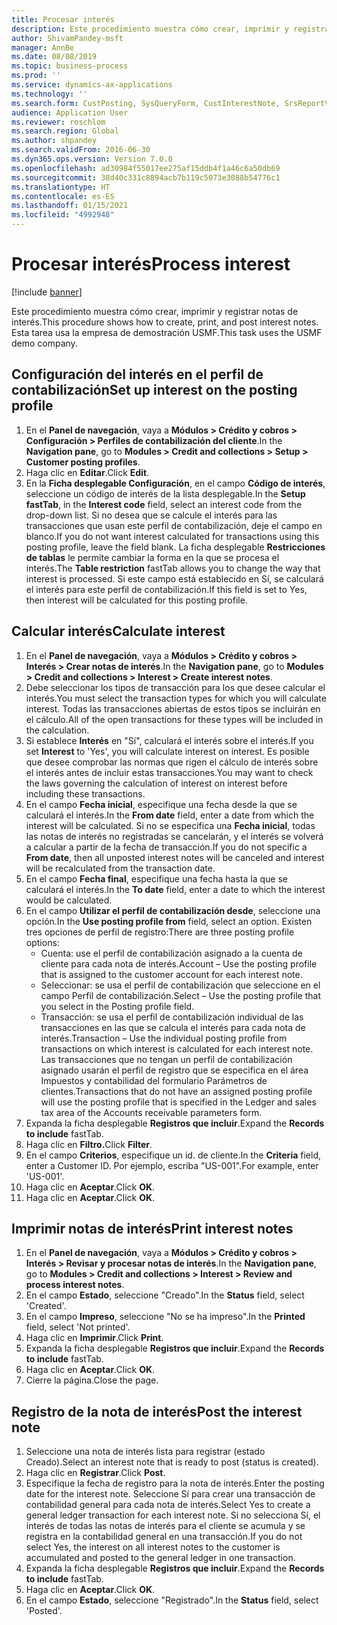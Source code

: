 ```yaml
---
title: Procesar interés
description: Este procedimiento muestra cómo crear, imprimir y registrar notas de interés.
author: ShivamPandey-msft
manager: AnnBe
ms.date: 08/08/2019
ms.topic: business-process
ms.prod: ''
ms.service: dynamics-ax-applications
ms.technology: ''
ms.search.form: CustPosting, SysQueryForm, CustInterestNote, SrsReportViewerForm
audience: Application User
ms.reviewer: roschlom
ms.search.region: Global
ms.author: shpandey
ms.search.validFrom: 2016-06-30
ms.dyn365.ops.version: Version 7.0.0
ms.openlocfilehash: ad30984f55017ee275af15ddb4f1a46c6a50db69
ms.sourcegitcommit: 38d40c331c8894acb7b119c5073e3088b54776c1
ms.translationtype: HT
ms.contentlocale: es-ES
ms.lasthandoff: 01/15/2021
ms.locfileid: "4992948"
---
```

# <a name="process-interest"></a><span data-ttu-id="772e4-103">Procesar interés</span><span class="sxs-lookup"><span data-stu-id="772e4-103">Process interest</span></span>

[!include [banner](../../includes/banner.md)]

<span data-ttu-id="772e4-104">Este procedimiento muestra cómo crear, imprimir y registrar notas de interés.</span><span class="sxs-lookup"><span data-stu-id="772e4-104">This procedure shows how to create, print, and post interest notes.</span></span> <span data-ttu-id="772e4-105">Esta tarea usa la empresa de demostración USMF.</span><span class="sxs-lookup"><span data-stu-id="772e4-105">This task uses the USMF demo company.</span></span>


## <a name="set-up-interest-on-the-posting-profile"></a><span data-ttu-id="772e4-106">Configuración del interés en el perfil de contabilización</span><span class="sxs-lookup"><span data-stu-id="772e4-106">Set up interest on the posting profile</span></span>
1. <span data-ttu-id="772e4-107">En el **Panel de navegación**, vaya a **Módulos > Crédito y cobros > Configuración > Perfiles de contabilización del cliente**.</span><span class="sxs-lookup"><span data-stu-id="772e4-107">In the **Navigation pane**, go to **Modules > Credit and collections > Setup > Customer posting profiles**.</span></span>
2. <span data-ttu-id="772e4-108">Haga clic en **Editar**.</span><span class="sxs-lookup"><span data-stu-id="772e4-108">Click **Edit**.</span></span>
3. <span data-ttu-id="772e4-109">En la **Ficha desplegable Configuración**, en el campo **Código de interés**, seleccione un código de interés de la lista desplegable.</span><span class="sxs-lookup"><span data-stu-id="772e4-109">In the **Setup fastTab**, in the **Interest code** field, select an interest code from the drop-down list.</span></span> <span data-ttu-id="772e4-110">Si no desea que se calcule el interés para las transacciones que usan este perfil de contabilización, deje el campo en blanco.</span><span class="sxs-lookup"><span data-stu-id="772e4-110">If you do not want interest calculated for transactions using this posting profile, leave the field blank.</span></span> <span data-ttu-id="772e4-111">La ficha desplegable **Restricciones de tablas** le permite cambiar la forma en la que se procesa el interés.</span><span class="sxs-lookup"><span data-stu-id="772e4-111">The **Table restriction** fastTab allows you to change the way that interest is processed.</span></span> <span data-ttu-id="772e4-112">Si este campo está establecido en Sí, se calculará el interés para este perfil de contabilización.</span><span class="sxs-lookup"><span data-stu-id="772e4-112">If this field is set to Yes, then interest will be calculated for this posting profile.</span></span>  

## <a name="calculate-interest"></a><span data-ttu-id="772e4-113">Calcular interés</span><span class="sxs-lookup"><span data-stu-id="772e4-113">Calculate interest</span></span>
1. <span data-ttu-id="772e4-114">En el **Panel de navegación**, vaya a **Módulos > Crédito y cobros > Interés > Crear notas de interés**.</span><span class="sxs-lookup"><span data-stu-id="772e4-114">In the **Navigation pane**, go to **Modules > Credit and collections > Interest > Create interest notes**.</span></span>
2. <span data-ttu-id="772e4-115">Debe seleccionar los tipos de transacción para los que desee calcular el interés.</span><span class="sxs-lookup"><span data-stu-id="772e4-115">You must select the transaction types for which you will calculate interest.</span></span> <span data-ttu-id="772e4-116">Todas las transacciones abiertas de estos tipos se incluirán en el cálculo.</span><span class="sxs-lookup"><span data-stu-id="772e4-116">All of the open transactions for these types will be included in the calculation.</span></span>  
3. <span data-ttu-id="772e4-117">Si establece **Interés** en "Sí", calculará el interés sobre el interés.</span><span class="sxs-lookup"><span data-stu-id="772e4-117">If you set **Interest** to 'Yes', you will calculate interest on interest.</span></span> <span data-ttu-id="772e4-118">Es posible que desee comprobar las normas que rigen el cálculo de interés sobre el interés antes de incluir estas transacciones.</span><span class="sxs-lookup"><span data-stu-id="772e4-118">You may want to check the laws governing the calculation of interest on interest before including these transactions.</span></span>  
4. <span data-ttu-id="772e4-119">En el campo **Fecha inicial**, especifique una fecha desde la que se calculará el interés.</span><span class="sxs-lookup"><span data-stu-id="772e4-119">In the **From date** field, enter a date from which the interest will be calculated.</span></span> <span data-ttu-id="772e4-120">Si no se especifica una **Fecha inicial**, todas las notas de interés no registradas se cancelarán, y el interés se volverá a calcular a partir de la fecha de transacción.</span><span class="sxs-lookup"><span data-stu-id="772e4-120">If you do not specific a **From date**, then all unposted interest notes will be canceled and interest will be recalculated from the transaction date.</span></span>
5. <span data-ttu-id="772e4-121">En el campo **Fecha final**, especifique una fecha hasta la que se calculará el interés.</span><span class="sxs-lookup"><span data-stu-id="772e4-121">In the **To date** field, enter a date to which the interest would be calculated.</span></span>
6. <span data-ttu-id="772e4-122">En el campo **Utilizar el perfil de contabilización desde**, seleccione una opción.</span><span class="sxs-lookup"><span data-stu-id="772e4-122">In the **Use posting profile from** field, select an option.</span></span> <span data-ttu-id="772e4-123">Existen tres opciones de perfil de registro:</span><span class="sxs-lookup"><span data-stu-id="772e4-123">There are three posting profile options:</span></span>
    - <span data-ttu-id="772e4-124">Cuenta: use el perfil de contabilización asignado a la cuenta de cliente para cada nota de interés.</span><span class="sxs-lookup"><span data-stu-id="772e4-124">Account – Use the posting profile that is assigned to the customer account for each interest note.</span></span> 
    - <span data-ttu-id="772e4-125">Seleccionar: se usa el perfil de contabilización que seleccione en el campo Perfil de contabilización.</span><span class="sxs-lookup"><span data-stu-id="772e4-125">Select – Use the posting profile that you select in the Posting profile field.</span></span>
    - <span data-ttu-id="772e4-126">Transacción: se usa el perfil de contabilización individual de las transacciones en las que se calcula el interés para cada nota de interés.</span><span class="sxs-lookup"><span data-stu-id="772e4-126">Transaction – Use the individual posting profile from transactions on which interest is calculated for each interest note.</span></span> <span data-ttu-id="772e4-127">Las transacciones que no tengan un perfil de contabilización asignado usarán el perfil de registro que se especifica en el área Impuestos y contabilidad del formulario Parámetros de clientes.</span><span class="sxs-lookup"><span data-stu-id="772e4-127">Transactions that do not have an assigned posting profile will use the posting profile that is specified in the Ledger and sales tax area of the Accounts receivable parameters form.</span></span>  
7. <span data-ttu-id="772e4-128">Expanda la ficha desplegable **Registros que incluir**.</span><span class="sxs-lookup"><span data-stu-id="772e4-128">Expand the **Records to include** fastTab.</span></span>
8. <span data-ttu-id="772e4-129">Haga clic en **Filtro.**</span><span class="sxs-lookup"><span data-stu-id="772e4-129">Click **Filter**.</span></span>
9. <span data-ttu-id="772e4-130">En el campo **Criterios**, especifique un id. de cliente.</span><span class="sxs-lookup"><span data-stu-id="772e4-130">In the **Criteria** field, enter a Customer ID.</span></span> <span data-ttu-id="772e4-131">Por ejemplo, escriba "US-001".</span><span class="sxs-lookup"><span data-stu-id="772e4-131">For example, enter 'US-001'.</span></span>
6. <span data-ttu-id="772e4-132">Haga clic en **Aceptar**.</span><span class="sxs-lookup"><span data-stu-id="772e4-132">Click **OK**.</span></span>
7. <span data-ttu-id="772e4-133">Haga clic en **Aceptar**.</span><span class="sxs-lookup"><span data-stu-id="772e4-133">Click **OK**.</span></span>

## <a name="print-interest-notes"></a><span data-ttu-id="772e4-134">Imprimir notas de interés</span><span class="sxs-lookup"><span data-stu-id="772e4-134">Print interest notes</span></span>
1. <span data-ttu-id="772e4-135">En el **Panel de navegación**, vaya a **Módulos > Crédito y cobros > Interés > Revisar y procesar notas de interés**.</span><span class="sxs-lookup"><span data-stu-id="772e4-135">In the **Navigation pane**, go to **Modules > Credit and collections > Interest > Review and process interest notes**.</span></span>
2. <span data-ttu-id="772e4-136">En el campo **Estado**, seleccione "Creado".</span><span class="sxs-lookup"><span data-stu-id="772e4-136">In the **Status** field, select 'Created'.</span></span>
3. <span data-ttu-id="772e4-137">En el campo **Impreso**, seleccione "No se ha impreso".</span><span class="sxs-lookup"><span data-stu-id="772e4-137">In the **Printed** field, select 'Not printed'.</span></span>
4. <span data-ttu-id="772e4-138">Haga clic en **Imprimir**.</span><span class="sxs-lookup"><span data-stu-id="772e4-138">Click **Print**.</span></span>
5. <span data-ttu-id="772e4-139">Expanda la ficha desplegable **Registros que incluir**.</span><span class="sxs-lookup"><span data-stu-id="772e4-139">Expand the **Records to include** fastTab.</span></span>
6. <span data-ttu-id="772e4-140">Haga clic en **Aceptar**.</span><span class="sxs-lookup"><span data-stu-id="772e4-140">Click **OK**.</span></span>
7. <span data-ttu-id="772e4-141">Cierre la página.</span><span class="sxs-lookup"><span data-stu-id="772e4-141">Close the page.</span></span>

## <a name="post-the-interest-note"></a><span data-ttu-id="772e4-142">Registro de la nota de interés</span><span class="sxs-lookup"><span data-stu-id="772e4-142">Post the interest note</span></span>
1. <span data-ttu-id="772e4-143">Seleccione una nota de interés lista para registrar (estado Creado).</span><span class="sxs-lookup"><span data-stu-id="772e4-143">Select an interest note that is ready to post (status is created).</span></span>
2. <span data-ttu-id="772e4-144">Haga clic en **Registrar**.</span><span class="sxs-lookup"><span data-stu-id="772e4-144">Click **Post**.</span></span>
3. <span data-ttu-id="772e4-145">Especifique la fecha de registro para la nota de interés.</span><span class="sxs-lookup"><span data-stu-id="772e4-145">Enter the posting date for the interest note.</span></span> <span data-ttu-id="772e4-146">Seleccione Sí para crear una transacción de contabilidad general para cada nota de interés.</span><span class="sxs-lookup"><span data-stu-id="772e4-146">Select Yes to create a general ledger transaction for each interest note.</span></span> <span data-ttu-id="772e4-147">Si no selecciona Sí, el interés de todas las notas de interés para el cliente se acumula y se registra en la contabilidad general en una transacción.</span><span class="sxs-lookup"><span data-stu-id="772e4-147">If you do not select Yes, the interest on all interest notes to the customer is accumulated and posted to the general ledger in one transaction.</span></span>  
4. <span data-ttu-id="772e4-148">Expanda la ficha desplegable **Registros que incluir**.</span><span class="sxs-lookup"><span data-stu-id="772e4-148">Expand the **Records to include** fastTab.</span></span>
5. <span data-ttu-id="772e4-149">Haga clic en **Aceptar**.</span><span class="sxs-lookup"><span data-stu-id="772e4-149">Click **OK**.</span></span>
6. <span data-ttu-id="772e4-150">En el campo **Estado**, seleccione "Registrado".</span><span class="sxs-lookup"><span data-stu-id="772e4-150">In the **Status** field, select 'Posted'.</span></span>

